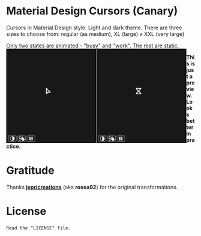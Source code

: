 # Material Design Cursors (Canary)

Cursors in Material Design style. Light and dark theme. There are three sizes to choose from: regular (as medium), XL (large) и XXL (very large)

Only two states are animated - "busy" and "work". The rest are static.
<img id="example_anims" align="left" src="README_example_anims.gif" alt="Example anims" />

**This is just a preview. Looks better in practice.**

# Gratitude

Thanks [**jepricreations**](https://www.deviantart.com/jepricreations) (aka **rosea92**) for the original transformations.

# License
```
Read the "LICENSE" file.
```

